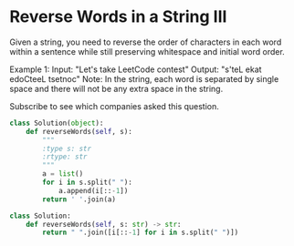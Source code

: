 # Reverse Words in a String III

Given a string, you need to reverse the order of characters in each word within a sentence while still preserving whitespace and initial word order.

Example 1:
Input: "Let's take LeetCode contest"
Output: "s'teL ekat edoCteeL tsetnoc"
Note: In the string, each word is separated by single space and there will not be any extra space in the string.

Subscribe to see which companies asked this question.

```python
class Solution(object):
    def reverseWords(self, s):
        """
        :type s: str
        :rtype: str
        """
        a = list()
        for i in s.split(" "):
            a.append(i[::-1])
        return ' '.join(a)
```

```python
class Solution:
    def reverseWords(self, s: str) -> str:
        return " ".join([i[::-1] for i in s.split(" ")])
```
